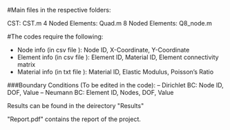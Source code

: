 #Main files in the respective folders:

CST:  CST.m
4 Noded Elements: Quad.m
8 Noded Elements: Q8_node.m

#The codes require the following:

- Node info (in csv file ): Node ID, X-Coordinate, Y-Coordinate
- Element info (in csv file ): Element ID, Material ID, Element connectivity matrix
- Material info (in txt file ): Material ID, Elastic Modulus, Poisson’s Ratio 

###Boundary Conditions (To be edited in the code):
	– Dirichlet BC: Node ID, DOF, Value
	– Neumann BC: Element ID, Nodes, DOF, Value

Results can be found in the deirectory "Results"

"Report.pdf" contains the report of the project.
